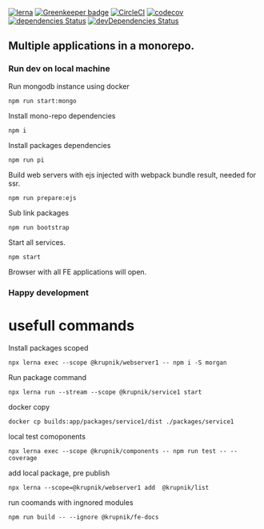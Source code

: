 [![lerna](https://img.shields.io/badge/maintained%20with-lerna-cc00ff.svg)](https://lerna.js.org/) 
[![Greenkeeper badge](https://badges.greenkeeper.io/yurikrupniktools/client-apps.svg)](https://greenkeeper.io/)
[![CircleCI](https://circleci.com/gh/yurikrupniktools/client-apps.svg?style=svg)](https://circleci.com/gh/yurikrupniktools/client-apps)
[![codecov](https://codecov.io/gh/yurikrupniktools/client-apps/branch/master/graph/badge.svg)](https://codecov.io/gh/yurikrupniktools/client-apps)
[![dependencies Status](https://david-dm.org/yurikrupniktools/client-apps/status.svg)](https://david-dm.org/yurikrupniktools/client-apps)
[![devDependencies Status](https://david-dm.org/yurikrupniktools/client-apps/dev-status.svg)](https://david-dm.org/yurikrupniktools/client-apps?type=dev)

## Multiple applications in a monorepo.

### Run dev on local machine

Run mongodb instance using docker 
```
npm run start:mongo
```

Install mono-repo dependencies
```
npm i
```

Install packages dependencies
```
npm run pi
```

Build web servers with ejs injected with webpack bundle result, needed for ssr.
```
npm run prepare:ejs
```

Sub link packages
```
npm run bootstrap
```

Start all services.
```
npm start
```

Browser with all FE applications will open.

### Happy development

# usefull commands

Install packages scoped
```
npx lerna exec --scope @krupnik/webserver1 -- npm i -S morgan
```

Run package command 
```
npx lerna run --stream --scope @krupnik/service1 start
```

docker copy
```$xslt
docker cp builds:app/packages/service1/dist ./packages/service1       
```

local test comoponents
```
npx lerna exec --scope @krupnik/components -- npm run test -- --coverage
```

add local package, pre publish
```
npx lerna --scope=@krupnik/webserver1 add  @krupnik/list 
```

run coomands with ingnored modules
```
npm run build -- --ignore @krupnik/fe-docs
```
